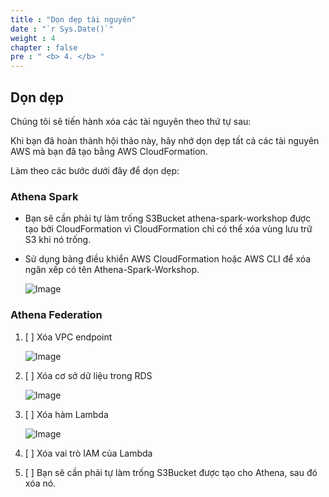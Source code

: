 ```yaml
---
title : "Dọn dẹp tài nguyên"
date : "`r Sys.Date()`"
weight : 4
chapter : false
pre : " <b> 4. </b> "
---
```

## Dọn dẹp

Chúng tôi sẽ tiến hành xóa các tài nguyên theo thứ tự sau:

Khi bạn đã hoàn thành hội thảo này, hãy nhớ dọn dẹp tất cả các tài nguyên AWS mà bạn đã tạo bằng AWS CloudFormation.

Làm theo các bước dưới đây để dọn dẹp:
### Athena Spark

- Bạn sẽ cần phải tự làm trống S3Bucket athena-spark-workshop được tạo bởi CloudFormation vì CloudFormation chỉ có thể xóa vùng lưu trữ S3 khi nó trống.

- Sử dụng bảng điều khiển AWS CloudFormation hoặc AWS CLI để xóa ngăn xếp có tên Athena-Spark-Workshop.

   ![Image](/repo_pmt_ws-002/images/5/501.png?featherlight=false&width=90pc)
### Athena Federation

1. [ ] Xóa VPC endpoint

   ![Image](/repo_pmt_ws-002/images/5/503.png?featherlight=false&width=90pc)
2. [ ] Xóa cơ sở dữ liệu trong RDS

   ![Image](/repo_pmt_ws-002/images/5/504.png?featherlight=false&width=90pc)
3. [ ] Xóa hàm Lambda

   ![Image](/repo_pmt_ws-002/images/5/501.png?featherlight=false&width=90pc)
4. [ ] Xóa vai trò IAM của Lambda
5. [ ] Bạn sẽ cần phải tự làm trống S3Bucket được tạo cho Athena, sau đó xóa nó.

